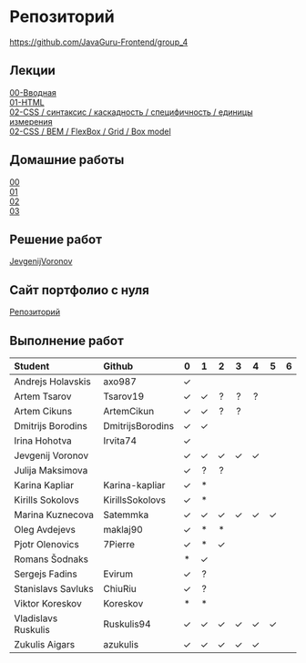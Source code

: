 # Репозиторий
https://github.com/JavaGuru-Frontend/group_4

## Лекции
[00-Вводная](https://github.com/JavaGuru-Frontend/group_4/blob/main/Lectures/00/00-Intro.pdf)  
[01-HTML](https://github.com/JavaGuru-Frontend/group_4/blob/main/Lectures/01-HTML/1-HTML.pdf)   
[02-CSS / синтаксис / каскадность / специфичность / единицы измерения](https://github.com/JavaGuru-Frontend/group_4/blob/main/Lectures/01-CSS/1-CSS.pdf)   
[02-CSS / BEM / FlexBox / Grid / Box model](https://github.com/JavaGuru-Frontend/group_4/blob/main/Lectures/01-CSS/1-CSS.pdf) 

## Домашние работы 
[00](https://github.com/JavaGuru-Frontend/group_4/blob/main/Homeworks/%F0%9F%8E%92HOMEWORKS/00/homework.md)  
[01](https://github.com/JavaGuru-Frontend/group_4/blob/main/Homeworks/%F0%9F%8E%92HOMEWORKS/01/Homework.md)  
[02](https://github.com/JavaGuru-Frontend/group_4/blob/main/Homeworks/%F0%9F%8E%92HOMEWORKS/02/Homework.md)   
[03](https://github.com/JavaGuru-Frontend/group_4/blob/main/Homeworks/%F0%9F%8E%92HOMEWORKS/03/Homework.md)


## Решение работ 
[JevgenijVoronov](https://github.com/JavaGuru-Frontend/group_4/tree/main/Homeworks/JevgenijVoronov)   

## Сайт портфолио с нуля  
[Репозиторий](https://github.com/JavaGuru-Frontend/Portfolio)  

## Выполнение работ

| Student               | Github           | 0 | 1 | 2 | 3 | 4 | 5 | 6 |
| :-------------------- | :--------------- |:-:|:-:|:-:|:-:|:-:|:-:|:-:|
| Andrejs	  Holavskis | axo987           | ✓ |   |   |   |   |   |   |
| Artem       Tsarov    | Tsarov19         | ✓ | ✓ | ? | ? | ? |   |   |
| Artem       Cikuns    | ArtemCikun       | ✓ | ✓ | ? | ? |   |   |   |
| Dmitrijs    Borodins  | DmitrijsBorodins | ✓ | ✓ |   |   |   |   |   |
| Irina	      Hohotva   | Irvita74         | ✓ |   |   |   |   |   |   |
| Jevgenij	  Voronov   |                  | ✓ | ✓ | ✓ | ✓ | ✓ |   |   |
| Julija	  Maksimova |                  | ✓ | ? | ? |   |   |   |   |
| Karina      Kapliar   | Karina-kapliar   | ✓ | * |   |   |   |   |   |
| Kirills	  Sokolovs  | KirillsSokolovs  | ✓ | * |   |   |   |   |   |
| Marina	  Kuznecova | Satemmka         | ✓ | ✓ | ✓ | ✓ | ✓ | ✓ |   |
| Oleg        Avdejevs  | maklaj90         | ✓ | * | * |   |   |   |   |
| Pjotr       Olenovics | 7Pierre          | ✓ | * | ✓ |   |   |   |   |
| Romans 	  Šodnaks   |                  | * | ✓ |   |   |   |   |   |
| Sergejs     Fadins    | Evirum           | ✓ | ? |   |   |   |   |   |
| Stanislavs  Savluks   | ChiuRiu          | ✓ | ? |   |   |   |   |   |
| Viktor      Koreskov  | Koreskov         | * | * |   |   |   |   |   |
| Vladislavs  Ruskulis  | Ruskulis94       | ✓ | ✓ | ✓ | ✓ | ✓ | ✓ |   |
| Zukulis	  Aigars    | azukulis         | ✓ | ✓ | ✓ | ✓ | ✓ |   |   |
